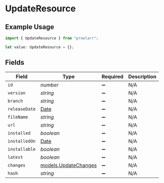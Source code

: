 # UpdateResource

## Example Usage

```typescript
import { UpdateResource } from "prowlarr";

let value: UpdateResource = {};
```

## Fields

| Field                                                                                         | Type                                                                                          | Required                                                                                      | Description                                                                                   |
| --------------------------------------------------------------------------------------------- | --------------------------------------------------------------------------------------------- | --------------------------------------------------------------------------------------------- | --------------------------------------------------------------------------------------------- |
| `id`                                                                                          | *number*                                                                                      | :heavy_minus_sign:                                                                            | N/A                                                                                           |
| `version`                                                                                     | *string*                                                                                      | :heavy_minus_sign:                                                                            | N/A                                                                                           |
| `branch`                                                                                      | *string*                                                                                      | :heavy_minus_sign:                                                                            | N/A                                                                                           |
| `releaseDate`                                                                                 | [Date](https://developer.mozilla.org/en-US/docs/Web/JavaScript/Reference/Global_Objects/Date) | :heavy_minus_sign:                                                                            | N/A                                                                                           |
| `fileName`                                                                                    | *string*                                                                                      | :heavy_minus_sign:                                                                            | N/A                                                                                           |
| `url`                                                                                         | *string*                                                                                      | :heavy_minus_sign:                                                                            | N/A                                                                                           |
| `installed`                                                                                   | *boolean*                                                                                     | :heavy_minus_sign:                                                                            | N/A                                                                                           |
| `installedOn`                                                                                 | [Date](https://developer.mozilla.org/en-US/docs/Web/JavaScript/Reference/Global_Objects/Date) | :heavy_minus_sign:                                                                            | N/A                                                                                           |
| `installable`                                                                                 | *boolean*                                                                                     | :heavy_minus_sign:                                                                            | N/A                                                                                           |
| `latest`                                                                                      | *boolean*                                                                                     | :heavy_minus_sign:                                                                            | N/A                                                                                           |
| `changes`                                                                                     | [models.UpdateChanges](../models/updatechanges.md)                                            | :heavy_minus_sign:                                                                            | N/A                                                                                           |
| `hash`                                                                                        | *string*                                                                                      | :heavy_minus_sign:                                                                            | N/A                                                                                           |